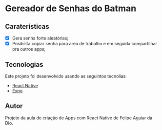 <div align="left">
   <h1 align="left">Gereador de Senhas do Batman</h1>

## Caraterísticas
- [x] Gera senha forte aleatórias;
- [x] Posibilita copiar senha para area de trabalho e em seguida compartilhar pra outros apps;

## Tecnologias

Este projeto foi desenvolvido usando as seguintos tecnolias:

-   [React Native](https://reactnative.dev/)
-   [Expo](https://docs.expo.dev/)

## Autor
Projeto da aula de criação de Apps com React Native de Felipe Aguiar da Dio.



